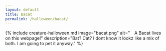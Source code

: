 ```yaml
---
layout: default
title: Bacat
permalink: /halloween/bacat/
---
```

{% include creature-halloween.md image="bacat.png" alt="&emsp;A Bacat lives on this webpage!" description="Bat? Cat? I dont know it lookz like a mix of both. I am going to pet it anyway." %}
